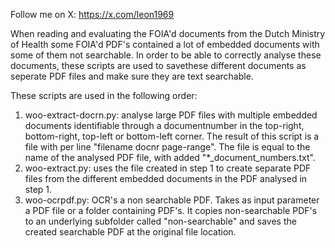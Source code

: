 Follow me on X: https://x.com/leon1969

When reading and evaluating the FOIA'd documents from the Dutch Ministry of Health some FOIA'd PDF's contained a lot of embedded documents with some of them not searchable. In order to be able to correctly analyse these documents, these scripts are used to savethese different documents as seperate PDF files and make sure they are text searchable.

These scripts are used in the following order:
1. woo-extract-docrn.py: analyse large PDF files with multiple embedded documents identifiable through a documentnumber in the top-right, bottom-right, top-left or bottom-left corner. The result of this script is a file with per line "filename docnr page-range". The file is equal to the name of the analysed PDF file, with added "*_document_numbers.txt".
2. woo-extract.py: uses the file created in step 1 to create separate PDF files from the different embedded documents in the PDF analysed in step 1.
3. woo-ocrpdf.py: OCR's a non searchable PDF. Takes as input parameter a PDF file or a folder containing PDF's. It copies non-searchable PDF's to an underlying subfolder called "non-searchable" and saves the created searchable PDF at the original file location.

